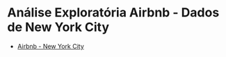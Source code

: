 # Análise Exploratória Airbnb - Dados de New York City

* [Airbnb - New York City](https://github.com/fellipe753/An-lise-Explorat-ria-Airbnb---New-York/blob/main/Analisando_os_Dados_do_Airbnb_NY.ipynb)
